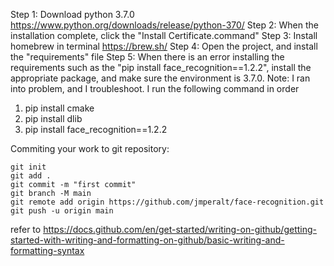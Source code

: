 Step 1: Download python 3.7.0 https://www.python.org/downloads/release/python-370/
Step 2: When the installation complete, click the "Install Certificate.command"
Step 3: Install homebrew in terminal https://brew.sh/
Step 4: Open the project, and install the "requirements" file
Step 5: When there is an error installing the requirements such as the "pip install face_recognition==1.2.2", 
install the appropriate package, and make sure the environment is 3.7.0.
Note: I ran into problem, and I troubleshoot. I run the following command in order
1. pip install cmake
2. pip install dlib
3. pip install face_recognition==1.2.2

Commiting your work to git repository:
```
git init
git add .
git commit -m "first commit"
git branch -M main
git remote add origin https://github.com/jmperalt/face-recognition.git
git push -u origin main
```
refer to https://docs.github.com/en/get-started/writing-on-github/getting-started-with-writing-and-formatting-on-github/basic-writing-and-formatting-syntax
